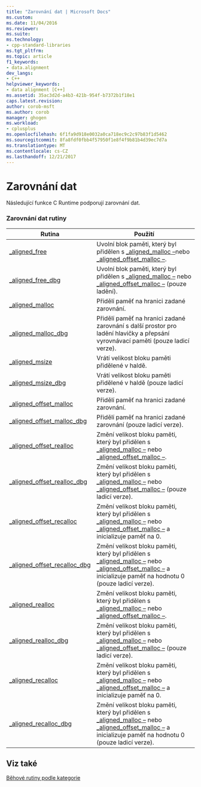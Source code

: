 ```yaml
---
title: "Zarovnání dat | Microsoft Docs"
ms.custom: 
ms.date: 11/04/2016
ms.reviewer: 
ms.suite: 
ms.technology:
- cpp-standard-libraries
ms.tgt_pltfrm: 
ms.topic: article
f1_keywords:
- data.alignment
dev_langs:
- C++
helpviewer_keywords:
- data alignment [C++]
ms.assetid: 35ac3d2d-a4b3-421b-954f-b7372b1f18e1
caps.latest.revision: 
author: corob-msft
ms.author: corob
manager: ghogen
ms.workload:
- cplusplus
ms.openlocfilehash: 6f1fa9d918e0032a0ca718ec9c2c97b83f1d5462
ms.sourcegitcommit: 8fa8fdf0fbb4f57950f1e8f4f9b81b4d39ec7d7a
ms.translationtype: MT
ms.contentlocale: cs-CZ
ms.lasthandoff: 12/21/2017
---
```

# <a name="data-alignment"></a>Zarovnání dat
Následující funkce C Runtime podporují zarovnání dat.  
  
### <a name="data-alignment-routines"></a>Zarovnání dat rutiny  
  
|Rutina|Použití|  
|-------------|---------|  
|[_aligned_free](../c-runtime-library/reference/aligned-free.md)|Uvolní blok paměti, který byl přidělen s [_aligned_malloc –](../c-runtime-library/reference/aligned-malloc.md)nebo [_aligned_offset_malloc –](../c-runtime-library/reference/aligned-offset-malloc.md).|  
|[_aligned_free_dbg](../c-runtime-library/reference/aligned-free-dbg.md)|Uvolní blok paměti, který byl přidělen s [_aligned_malloc –](../c-runtime-library/reference/aligned-malloc.md) nebo [_aligned_offset_malloc –](../c-runtime-library/reference/aligned-offset-malloc.md) (pouze ladění).|  
|[_aligned_malloc](../c-runtime-library/reference/aligned-malloc.md)|Přidělí paměť na hranici zadané zarovnání.|  
|[_aligned_malloc_dbg](../c-runtime-library/reference/aligned-malloc-dbg.md)|Přidělí paměť na hranici zadané zarovnání s další prostor pro ladění hlavičky a přepsání vyrovnávací paměti (pouze ladicí verze).|  
|[_aligned_msize](../c-runtime-library/reference/aligned-msize.md)|Vrátí velikost bloku paměti přidělené v haldě.|  
|[_aligned_msize_dbg](../c-runtime-library/reference/aligned-msize-dbg.md)|Vrátí velikost bloku paměti přidělené v haldě (pouze ladicí verze).|  
|[_aligned_offset_malloc](../c-runtime-library/reference/aligned-offset-malloc.md)|Přidělí paměť na hranici zadané zarovnání.|  
|[_aligned_offset_malloc_dbg](../c-runtime-library/reference/aligned-offset-malloc-dbg.md)|Přidělí paměť na hranici zadané zarovnání (pouze ladicí verze).|  
|[_aligned_offset_realloc](../c-runtime-library/reference/aligned-offset-realloc.md)|Změní velikost bloku paměti, který byl přidělen s [_aligned_malloc –](../c-runtime-library/reference/aligned-malloc.md) nebo [_aligned_offset_malloc –](../c-runtime-library/reference/aligned-offset-malloc.md).|  
|[_aligned_offset_realloc_dbg](../c-runtime-library/reference/aligned-offset-realloc-dbg.md)|Změní velikost bloku paměti, který byl přidělen s [_aligned_malloc –](../c-runtime-library/reference/aligned-malloc.md) nebo [_aligned_offset_malloc –](../c-runtime-library/reference/aligned-offset-malloc.md) (pouze ladicí verze).|  
|[_aligned_offset_recalloc](../c-runtime-library/reference/aligned-offset-recalloc.md)|Změní velikost bloku paměti, který byl přidělen s [_aligned_malloc –](../c-runtime-library/reference/aligned-malloc.md) nebo [_aligned_offset_malloc –](../c-runtime-library/reference/aligned-offset-malloc.md) a inicializuje paměť na 0.|  
|[_aligned_offset_recalloc_dbg](../c-runtime-library/reference/aligned-offset-recalloc-dbg.md)|Změní velikost bloku paměti, který byl přidělen s [_aligned_malloc –](../c-runtime-library/reference/aligned-malloc.md) nebo [_aligned_offset_malloc –](../c-runtime-library/reference/aligned-offset-malloc.md) a inicializuje paměť na hodnotu 0 (pouze ladicí verze).|  
|[_aligned_realloc](../c-runtime-library/reference/aligned-realloc.md)|Změní velikost bloku paměti, který byl přidělen s [_aligned_malloc –](../c-runtime-library/reference/aligned-malloc.md) nebo [_aligned_offset_malloc –](../c-runtime-library/reference/aligned-offset-malloc.md).|  
|[_aligned_realloc_dbg](../c-runtime-library/reference/aligned-realloc-dbg.md)|Změní velikost bloku paměti, který byl přidělen s [_aligned_malloc –](../c-runtime-library/reference/aligned-malloc.md) nebo [_aligned_offset_malloc –](../c-runtime-library/reference/aligned-offset-malloc.md) (pouze ladicí verze).|  
|[_aligned_recalloc](../c-runtime-library/reference/aligned-recalloc.md)|Změní velikost bloku paměti, který byl přidělen s [_aligned_malloc –](../c-runtime-library/reference/aligned-malloc.md) nebo [_aligned_offset_malloc –](../c-runtime-library/reference/aligned-offset-malloc.md) a inicializuje paměť na 0.|  
|[_aligned_recalloc_dbg](../c-runtime-library/reference/aligned-recalloc-dbg.md)|Změní velikost bloku paměti, který byl přidělen s [_aligned_malloc –](../c-runtime-library/reference/aligned-malloc.md) nebo [_aligned_offset_malloc –](../c-runtime-library/reference/aligned-offset-malloc.md) a inicializuje paměť na hodnotu 0 (pouze ladicí verze).|  
  
## <a name="see-also"></a>Viz také  
 [Běhové rutiny podle kategorie](../c-runtime-library/run-time-routines-by-category.md)